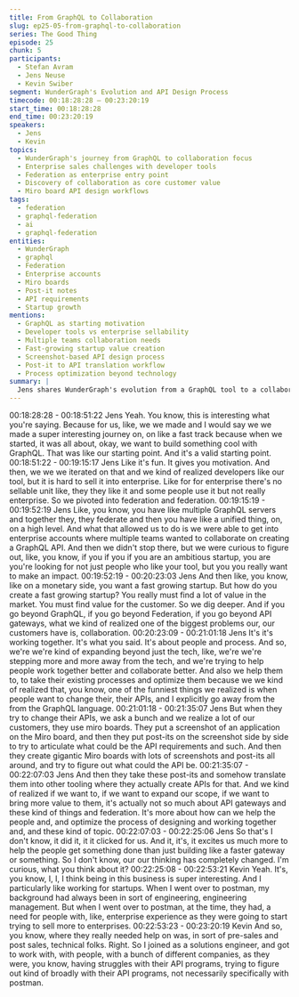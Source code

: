 ```yaml
---
title: From GraphQL to Collaboration
slug: ep25-05-from-graphql-to-collaboration
series: The Good Thing
episode: 25
chunk: 5
participants:
  - Stefan Avram
  - Jens Neuse
  - Kevin Swiber
segment: WunderGraph's Evolution and API Design Process
timecode: 00:18:28:28 – 00:23:20:19
start_time: 00:18:28:28
end_time: 00:23:20:19
speakers:
  - Jens
  - Kevin
topics:
  - WunderGraph's journey from GraphQL to collaboration focus
  - Enterprise sales challenges with developer tools
  - Federation as enterprise entry point
  - Discovery of collaboration as core customer value
  - Miro board API design workflows
tags:
  - federation
  - graphql-federation
  - ai
  - graphql-federation
entities:
  - WunderGraph
  - graphql
  - Federation
  - Enterprise accounts
  - Miro boards
  - Post-it notes
  - API requirements
  - Startup growth
mentions:
  - GraphQL as starting motivation
  - Developer tools vs enterprise sellability
  - Multiple teams collaboration needs
  - Fast-growing startup value creation
  - Screenshot-based API design process
  - Post-it to API translation workflow
  - Process optimization beyond technology
summary: |
  Jens shares WunderGraph's evolution from a GraphQL tool to a collaboration platform. He explains how they discovered that while developers liked their tool, it was hard to sell to enterprises until they pivoted to federation for multi-team collaboration. The real breakthrough came when they realized customers' biggest problem was collaboration itself, not just technology, leading them to discover creative workflows like using Miro boards with screenshots and post-its for API design.
---
```


00:18:28:28 - 00:18:51:22
Jens
Yeah. You know, this is interesting what you're saying. Because for us, like, we we made and I
would say we we made a super interesting journey on, on like a fast track because when we
started, it was all about, okay, we want to build something cool with GraphQL. That was like our
starting point. And it's a valid starting point.
00:18:51:22 - 00:19:15:17
Jens
Like it's fun. It gives you motivation. And then, we we we iterated on that and we kind of realized
developers like our tool, but it is hard to sell it into enterprise. Like for for enterprise there's no
sellable unit like, they they like it and some people use it but not really enterprise. So we pivoted
into federation and federation.
00:19:15:19 - 00:19:52:19
Jens
Like, you know, you have like multiple GraphQL servers and together they, they federate and
then you have like a unified thing, on, on a high level. And what that allowed us to do is we were
able to get into enterprise accounts where multiple teams wanted to collaborate on creating a
GraphQL API. And then we didn't stop there, but we were curious to figure out, like, you know, if
you if you if you are an ambitious startup, you are you're looking for not just people who like
your tool, but you you really want to make an impact.
00:19:52:19 - 00:20:23:03
Jens
And then like, you know, like on a monetary side, you want a fast growing startup. But how do
you create a fast growing startup? You really must find a lot of value in the market. You must
find value for the customer. So we dig deeper. And if you go beyond GraphQL, if you go beyond
Federation, if you go beyond API gateways, what we kind of realized one of the biggest
problems our, our customers have is, collaboration.
00:20:23:09 - 00:21:01:18
Jens
It's it's working together. It's what you said. It's about people and process. And so, we're we're
kind of expanding beyond just the tech, like, we're we're stepping more and more away from the
tech, and we're trying to help people work together better and collaborate better. And also we
help them to, to take their existing processes and optimize them because we we kind of realized
that, you know, one of the funniest things we realized is when people want to change their, their
APIs, and I explicitly go away from the from the GraphQL language.
00:21:01:18 - 00:21:35:07
Jens
But when they try to change their APIs, we ask a bunch and we realize a lot of our customers,
they use miro boards. They put a screenshot of an application on the Miro board, and then they
put post-its on the screenshot side by side to try to articulate what could be the API
requirements and such. And then they create gigantic Miro boards with lots of screenshots and
post-its all around, and try to figure out what could the API be.
00:21:35:07 - 00:22:07:03
Jens
And then they take these post-its and somehow translate them into other tooling where they
actually create APIs for that. And we kind of realized if we want to, if we want to expand our
scope, if we want to bring more value to them, it's actually not so much about API gateways and
these kind of things and federation. It's more about how can we help the people and, and
optimize the process of designing and working together and, and these kind of topic.
00:22:07:03 - 00:22:25:06
Jens
So that's I don't know, it did it, it it clicked for us. And it, it's, it excites us much more to help the
people get something done than just building like a faster gateway or something. So I don't
know, our our thinking has completely changed. I'm curious, what you think about it?
00:22:25:08 - 00:22:53:21
Kevin
Yeah. It's, you know, I, I, I think being in this business is super interesting. And I particularly like
working for startups. When I went over to postman, my background had always been in sort of
engineering, engineering management. But when I went over to postman, at the time, they had,
a need for people with, like, enterprise experience as they were going to start trying to sell more
to enterprises.
00:22:53:23 - 00:23:20:19
Kevin
And so, you know, where they really needed help on was, in sort of pre-sales and post sales,
technical folks. Right. So I joined as a solutions engineer, and got to work with, with people, with
a bunch of different companies, as they were, you know, having struggles with their API
programs, trying to figure out kind of broadly with their API programs, not necessarily specifically
with postman.